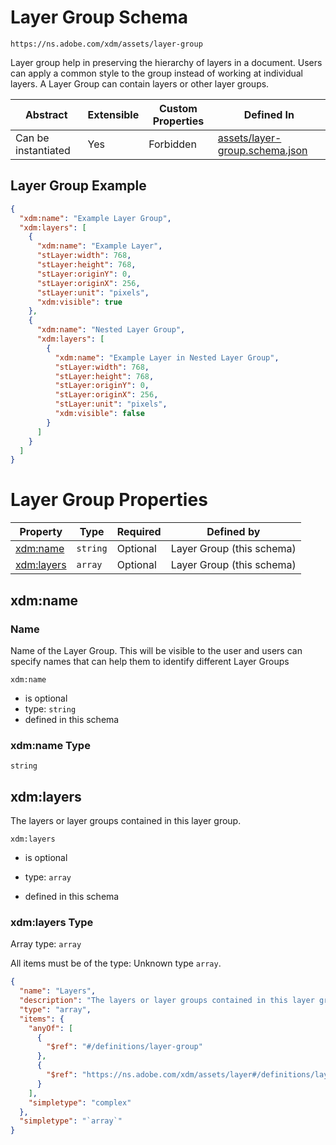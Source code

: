 ---
---

# Layer Group Schema

```
https://ns.adobe.com/xdm/assets/layer-group
```

Layer group help in preserving the hierarchy of layers in a document. 
Users can apply a common style to the group instead of working at individual layers. 
A Layer Group can contain layers or other layer groups.

| Abstract | Extensible | Custom Properties | Defined In |
|----------|------------|-------------------|------------|
| Can be instantiated | Yes | Forbidden | [assets/layer-group.schema.json](assets/layer-group.schema.json) |

## Layer Group Example
```json
{
  "xdm:name": "Example Layer Group",
  "xdm:layers": [
    {
      "xdm:name": "Example Layer",
      "stLayer:width": 768,
      "stLayer:height": 768,
      "stLayer:originY": 0,
      "stLayer:originX": 256,
      "stLayer:unit": "pixels",
      "xdm:visible": true
    },
    {
      "xdm:name": "Nested Layer Group",
      "xdm:layers": [
        {
          "xdm:name": "Example Layer in Nested Layer Group",
          "stLayer:width": 768,
          "stLayer:height": 768,
          "stLayer:originY": 0,
          "stLayer:originX": 256,
          "stLayer:unit": "pixels",
          "xdm:visible": false
        }
      ]
    }
  ]
}
```

# Layer Group Properties

| Property | Type | Required | Defined by |
|----------|------|----------|------------|
| [xdm:name](#xdm:name) | `string` | Optional | Layer Group (this schema) |
| [xdm:layers](#xdm:layers) | `array` | Optional | Layer Group (this schema) |

## xdm:name
### Name

Name of the Layer Group. This will be visible to the user and users can specify names that can help them to identify different Layer Groups

`xdm:name`
* is optional
* type: `string`
* defined in this schema

### xdm:name Type


`string`






## xdm:layers

The layers or layer groups contained in this layer group.

`xdm:layers`
* is optional
* type: `array`

* defined in this schema

### xdm:layers Type


Array type: `array`

All items must be of the type:
Unknown type `array`.

```json
{
  "name": "Layers",
  "description": "The layers or layer groups contained in this layer group.",
  "type": "array",
  "items": {
    "anyOf": [
      {
        "$ref": "#/definitions/layer-group"
      },
      {
        "$ref": "https://ns.adobe.com/xdm/assets/layer#/definitions/layer"
      }
    ],
    "simpletype": "complex"
  },
  "simpletype": "`array`"
}
```







